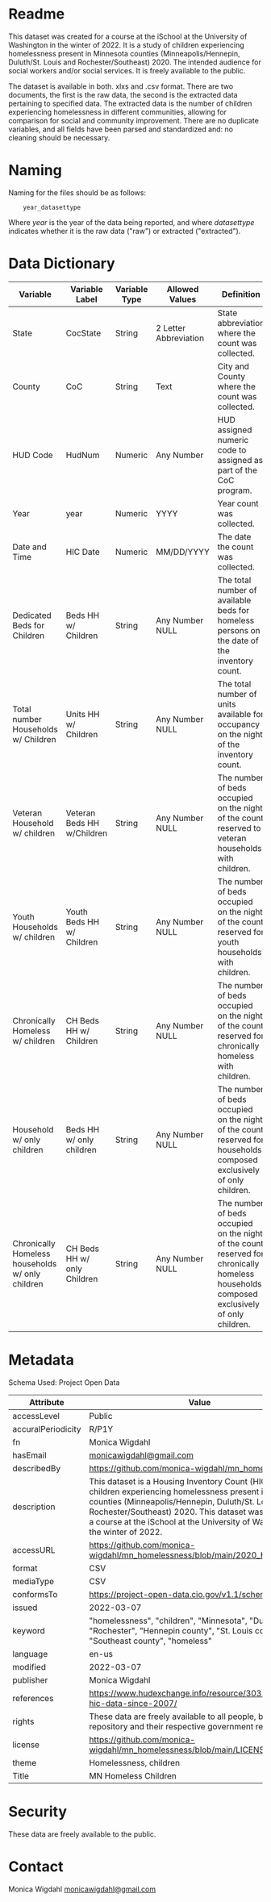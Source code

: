 # Readme
This dataset was created for a course at the iSchool at the University of Washington in the winter of 2022. It is a study of children experiencing homelessness present in Minnesota counties (Minneapolis/Hennepin, Duluth/St. Louis and Rochester/Southeast) 2020. The intended audience for social workers and/or social services. It is freely available to the public. 

The dataset is available in both. xlxs and .csv format. There are two documents, the first is the raw data, the second is the extracted data pertaining to specified data. The extracted data is the number of children experiencing homelessness in different communities, allowing for comparison for social and community improvement. There are no duplicate variables, and all fields have been parsed and standardized and: no cleaning should be necessary. 

# Naming
Naming for the files should be as follows:
```
    year_datasettype
```

Where *year* is the year of the data being reported, and where *datasettype* indicates whether it is the raw data ("raw") or extracted ("extracted"). 

# Data Dictionary

| Variable | Variable Label | Variable Type |	Allowed Values        | Definition                                        |
| -------- | -------------- | ------------- | --------------------- | ------------------------------------------------- |
| State	   | CocState       |	String	      | 2 Letter Abbreviation |	State abbreviation where the count was collected. | 
| County   | CoC	          | String	      | Text 	                | City and County where the count was collected.    |
| HUD Code | HudNum         |	Numeric	      | Any Number	          | HUD assigned numeric code to assigned as part of the CoC program.|
| Year	   | year	          | Numeric	      | YYYY	                | Year count was collected.|
| Date and Time | HIC Date  |	Numeric	      | MM/DD/YYYY | The date the count was collected.|
| Dedicated Beds for Children | Beds HH w/ Children |	String | Any Number NULL	| The total number of available beds for homeless persons on the date of the inventory count.| 
| Total number Households w/ Children |	Units HH w/ Children | String |	Any Number NULL |	The total number of units available for occupancy on the night of the inventory count.| 
| Veteran Household w/ children	| Veteran Beds HH w/Children | String |	Any Number NULL | The number of beds occupied on the night of the count reserved to veteran households with children.|
| Youth Households w/ children | Youth Beds HH w/ Children | String |	Any Number NULL | The number of beds occupied on the night of the count reserved for youth households with children.|
| Chronically Homeless w/ children | CH Beds HH w/ Children | String | Any Number NULL | The number of beds occupied on the night of the count reserved for chronically homeless with children.|
| Household w/ only children | Beds HH w/ only children | String | Any Number NULL | The number of beds occupied on the night of the count reserved for households composed exclusively of only children.|
| Chronically Homeless households w/ only children | CH Beds HH w/ only Children |String | Any Number NULL | The number of beds occupied on the night of the count reserved for chronically homeless households composed exclusively of only children. |

# Metadata

Schema Used: Project Open Data

| Attribute| Value |
| -------- | ----- |
| accessLevel |	Public |
| accuralPeriodicity | R/P1Y |
| fn | Monica Wigdahl |
| hasEmail | monicawigdahl@gmail.com |
| describedBy | https://github.com/monica-wigdahl/mn_homelessness |
| description | This dataset is a Housing Inventory Count (HIC) of children experiencing homelessness present in Minnesota counties (Minneapolis/Hennepin, Duluth/St. Louis and Rochester/Southeast) 2020. This dataset was created for a course at the iSchool at the University of Washington in the winter of 2022. |
| accessURL | https://github.com/monica-wigdahl/mn_homelessness/blob/main/2020_HIC_Raw.csv |
| format | CSV |
| mediaType | CSV |
| conformsTo | https://project-open-data.cio.gov/v1.1/schema |
| issued | 2022-03-07 |
| keyword | "homelessness", "children", "Minnesota", "Duluth", "Rochester", "Hennepin county", "St. Louis county", "Southeast county", "homeless" |
| language | en-us |
| modified | 2022-03-07 |
| publisher | Monica Wigdahl |
| references | https://www.hudexchange.info/resource/3031/pit-and-hic-data-since-2007/ |
| rights | These data are freely available to all people, both in this repository and their respective government repositories |
| license | https://github.com/monica-wigdahl/mn_homelessness/blob/main/LICENSE |
| theme | Homelessness, children |
| Title |	MN Homeless Children |

# Security 
These data are freely available to the public. 

# Contact
Monica Wigdahl monicawigdahl@gmail.com


